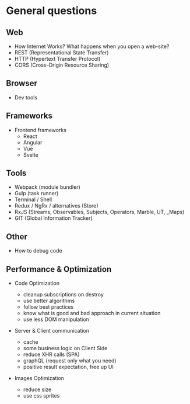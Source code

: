 # General questions

## Web

- How Internet Works? What happens when you open a web-site?
- REST (Representational State Transfer)
- HTTP (Hypertext Transfer Protocol)
- CORS (Cross-Origin Resource Sharing)

## Browser

- Dev tools

## Frameworks

- Frontend frameworks
  - React
  - Angular
  - Vue
  - Svelte

## Tools

- Webpack (module bundler)
- Gulp (task runner)
- Terminal / Shell
- Redux / NgRx / alternatives (Store)
- RxJS (Streams, Observables, Subjects, Operators, Marble, UT, _Maps)
- GIT (Global Information Tracker)

## Other

- How to debug code

## Performance & Optimization

- Code Optimization
  - cleanup subscriptions on destroy
  - use better algorithms
  - follow best practices
  - know what is good and bad approach in current situation
  - use less DOM manipulation

- Server & Client communication
  - cache
  - some business logic on Client Side
  - reduce XHR calls (SPA)
  - graphQL (request only what you need)
  - positive result expectation, free up UI

- Images Optimization
  - reduce size
  - use css sprites
